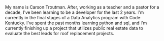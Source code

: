 My name is Carson Troutman. After, working as a teacher and a pastor for a decade, I've been learning to be a developer for the last 2 years. I'm currently in the final stages of a Data Analytics program with Code Kentucky. I've spent the past months learning python and sql, and I'm currently finishing up a project that utilizes public real estate data to evaluate the best leads for roof replacement projects. 




<!---
ctroutman23/ctroutman23 is a ✨ special ✨ repository because its `README.md` (this file) appears on your GitHub profile.
You can click the Preview link to take a look at your changes.
--->
